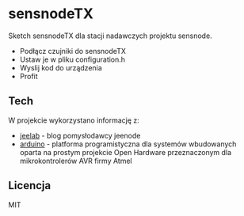 sensnodeTX
=========

Sketch sensnodeTX dla stacji nadawczych projektu sensnode.

  - Podłącz czujniki do sensnodeTX
  - Ustaw je w pliku configuration.h
  - Wyslij kod do urządzenia
  - Profit 


Tech
-----------

W projekcie wykorzystano informację z:

* [jeelab] - blog pomysłodawcy jeenode
* [arduino] - platforma programistyczna dla systemów wbudowanych oparta na prostym projekcie Open Hardware przeznaczonym dla mikrokontrolerów AVR firmy Atmel


Licencja
----

MIT


[jeelab]:http://jeelab.org
[arduino]:https://arduino.cc
